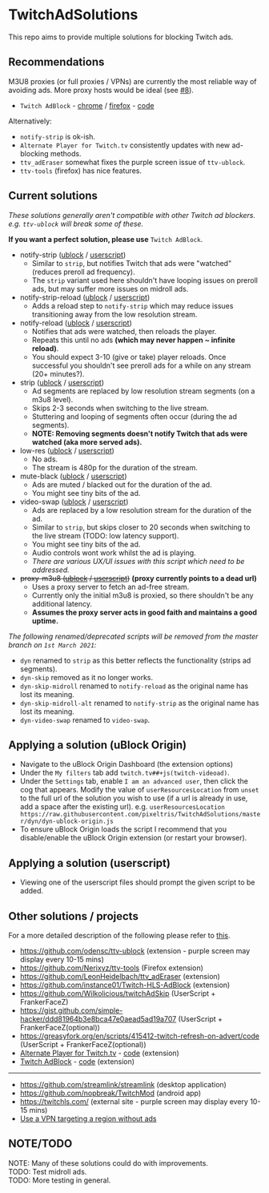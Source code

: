 # TwitchAdSolutions

This repo aims to provide multiple solutions for blocking Twitch ads.

## Recommendations

M3U8 proxies (or full proxies / VPNs) are currently the most reliable way of avoiding ads. More proxy hosts would be ideal (see [#8](https://github.com/pixeltris/TwitchAdSolutions/issues/8)).

- `Twitch AdBlock` - [chrome](https://chrome.google.com/webstore/detail/twitch-adblock/mipdalemhlhfenbikcloloheedmmecme) / [firefox](https://addons.mozilla.org/en-US/firefox/addon/twitch-adblock/) - [code](https://robwu.nl/crxviewer/?crx=mipdalemhlhfenbikcloloheedmmecme&qf=js/background.js)

Alternatively:

- `notify-strip` is ok-ish.
- `Alternate Player for Twitch.tv` consistently updates with new ad-blocking methods.
- `ttv_adEraser` somewhat fixes the purple screen issue of `ttv-ublock`.
- `ttv-tools` (firefox) has nice features.

## Current solutions

*These solutions generally aren't compatible with other Twitch ad blockers. e.g. `ttv-ublock` will break some of these.*

**If you want a perfect solution, please use** `Twitch AdBlock`.

- notify-strip ([ublock](https://github.com/pixeltris/TwitchAdSolutions/raw/master/notify-strip/notify-strip-ublock-origin.js) / [userscript](https://github.com/pixeltris/TwitchAdSolutions/raw/master/notify-strip/notify-strip.user.js))
  - Similar to `strip`, but notifies Twitch that ads were "watched" (reduces preroll ad frequency).
  - The `strip` variant used here shouldn't have looping issues on preroll ads, but may suffer more issues on midroll ads.
- notify-strip-reload ([ublock](https://github.com/pixeltris/TwitchAdSolutions/raw/master/notify-strip-reload/notify-strip-reload-ublock-origin.js) / [userscript](https://github.com/pixeltris/TwitchAdSolutions/raw/master/notify-strip-reload/notify-strip-reload.user.js))
  - Adds a reload step to `notify-strip` which may reduce issues transitioning away from the low resolution stream.
- notify-reload ([ublock](https://github.com/pixeltris/TwitchAdSolutions/raw/master/notify-reload/notify-reload-ublock-origin.js) / [userscript](https://github.com/pixeltris/TwitchAdSolutions/raw/master/notify-reload/notify-reload.user.js))
  - Notifies that ads were watched, then reloads the player.
  - Repeats this until no ads **(which may never happen ~ infinite reload)**.
  - You should expect 3-10 (give or take) player reloads. Once successful you shouldn't see preroll ads for a while on any stream (20+ minutes?).
- strip ([ublock](https://github.com/pixeltris/TwitchAdSolutions/raw/master/strip/strip-ublock-origin.js) / [userscript](https://github.com/pixeltris/TwitchAdSolutions/raw/master/strip/strip.user.js))
  - Ad segments are replaced by low resolution stream segments (on a m3u8 level).
  - Skips 2-3 seconds when switching to the live stream.
  - Stuttering and looping of segments often occur (during the ad segments).
  - **NOTE: Removing segments doesn't notify Twitch that ads were watched (aka more served ads).**
- low-res ([ublock](https://github.com/pixeltris/TwitchAdSolutions/raw/master/low-res/low-res-ublock-origin.js) / [userscript](https://github.com/pixeltris/TwitchAdSolutions/raw/master/low-res/low-res.user.js))
  - No ads.
  - The stream is 480p for the duration of the stream.
- mute-black ([ublock](https://github.com/pixeltris/TwitchAdSolutions/raw/master/mute-black/mute-black-ublock-origin.js) / [userscript](https://github.com/pixeltris/TwitchAdSolutions/raw/master/mute-black/mute-black.user.js))
  - Ads are muted / blacked out for the duration of the ad.
  - You might see tiny bits of the ad.
- video-swap ([ublock](https://github.com/pixeltris/TwitchAdSolutions/raw/master/video-swap/video-swap-ublock-origin.js) / [userscript](https://github.com/pixeltris/TwitchAdSolutions/raw/master/video-swap/video-swap.user.js))
  - Ads are replaced by a low resolution stream for the duration of the ad.
  - Similar to `strip`, but skips closer to 20 seconds when switching to the live stream (TODO: low latency support).
  - You might see tiny bits of the ad.
  - Audio controls wont work whilst the ad is playing.
  - *There are various UX/UI issues with this script which need to be addressed.*
- ~~proxy-m3u8 ([ublock](https://github.com/pixeltris/TwitchAdSolutions/raw/master/proxy-m3u8/proxy-m3u8-ublock-origin.js) / [userscript](https://github.com/pixeltris/TwitchAdSolutions/raw/master/proxy-m3u8/proxy-m3u8.user.js))~~ **(proxy currently points to a dead url)**
  - Uses a proxy server to fetch an ad-free stream.
  - Currently only the initial m3u8 is proxied, so there shouldn't be any additional latency.
  - **Assumes the proxy server acts in good faith and maintains a good uptime.**

*The following renamed/deprecated scripts will be removed from the master branch on `1st March 2021`:*

- `dyn` renamed to `strip` as this better reflects the functionality (strips ad segments).
- `dyn-skip` removed as it no longer works.
- `dyn-skip-midroll` renamed to `notify-reload` as the original name has lost its meaning.
- `dyn-skip-midroll-alt` renamed to `notify-strip` as the original name has lost its meaning.
- `dyn-video-swap` renamed to `video-swap`.

## Applying a solution (uBlock Origin)

- Navigate to the uBlock Origin Dashboard (the extension options)
- Under the `My filters` tab add `twitch.tv##+js(twitch-videoad)`.
- Under the `Settings` tab, enable `I am an advanced user`, then click the cog that appears. Modify the value of `userResourcesLocation` from `unset` to the full url of the solution you wish to use (if a url is already in use, add a space after the existing url). e.g. `userResourcesLocation https://raw.githubusercontent.com/pixeltris/TwitchAdSolutions/master/dyn/dyn-ublock-origin.js` 
- To ensure uBlock Origin loads the script I recommend that you disable/enable the uBlock Origin extension (or restart your browser).

## Applying a solution (userscript)

- Viewing one of the userscript files should prompt the given script to be added.

## Other solutions / projects

For a more detailed description of the following please refer to [this](other-solutions.md).

- https://github.com/odensc/ttv-ublock (extension - purple screen may display every 10-15 mins)
- https://github.com/Nerixyz/ttv-tools (Firefox extension)
- https://github.com/LeonHeidelbach/ttv_adEraser (extension)
- https://github.com/instance01/Twitch-HLS-AdBlock (extension)
- https://github.com/Wilkolicious/twitchAdSkip (UserScript + FrankerFaceZ)
- https://gist.github.com/simple-hacker/ddd81964b3e8bca47e0aead5ad19a707 (UserScript + FrankerFaceZ(optional))
- https://greasyfork.org/en/scripts/415412-twitch-refresh-on-advert/code (UserScript + FrankerFaceZ(optional))
- [Alternate Player for Twitch.tv](https://chrome.google.com/webstore/detail/bhplkbgoehhhddaoolmakpocnenplmhf) - [code](https://robwu.nl/crxviewer/?crx=bhplkbgoehhhddaoolmakpocnenplmhf&qf=player.js) (extension)
- [Twitch AdBlock](https://chrome.google.com/webstore/detail/twitch-adblock/mipdalemhlhfenbikcloloheedmmecme) - [code](https://robwu.nl/crxviewer/?crx=mipdalemhlhfenbikcloloheedmmecme&qf=js/background.js) (extension)

---

- https://github.com/streamlink/streamlink (desktop application)
- https://github.com/nopbreak/TwitchMod (android app)
- https://twitchls.com/ (external site - purple screen may display every 10-15 mins)
- [Use a VPN targeting a region without ads](https://reddit.com/r/Twitch/comments/kisdsy/i_did_a_little_test_regarding_ads_on_twitch_and/)

## NOTE/TODO

NOTE: Many of these solutions could do with improvements.  
TODO: Test midroll ads.  
TODO: More testing in general.  
